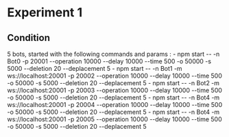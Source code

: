 # Experiment 1

## Condition

5 bots, started with the following commands and params :
	- npm start -- -n Bot0 -p 20001 --operation 10000 --delay 10000 --time 500 -o 50000 -s 5000 --deletion 20 --deplacement 5
	- npm start -- -n Bot1 -m ws://localhost:20001 -p 20002 --operation 10000 --delay 10000 --time 500 -o 50000 -s 5000 --deletion 20 --deplacement 5
	- npm start -- -n Bot2 -m ws://localhost:20001 -p 20003 --operation 10000 --delay 10000 --time 500 -o 50000 -s 5000 --deletion 20 --deplacement 5
	- npm start -- -n Bot4 -m ws://localhost:20001 -p 20004 --operation 10000 --delay 10000 --time 500 -o 50000 -s 5000 --deletion 20 --deplacement 5
	- npm start -- -n Bot4 -m ws://localhost:20001 -p 20005 --operation 10000 --delay 10000 --time 500 -o 50000 -s 5000 --deletion 20 --deplacement 5


